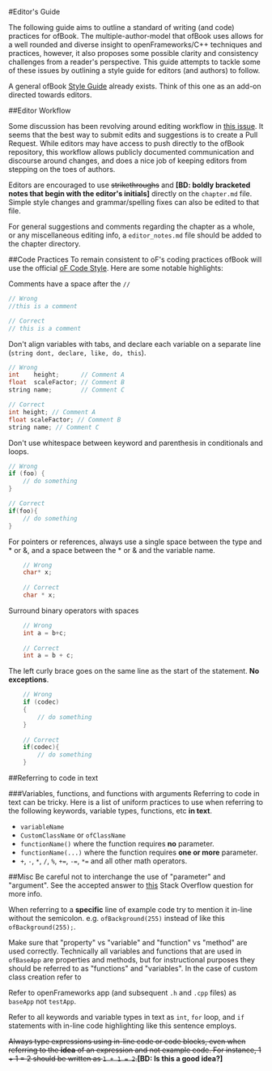 #Editor's Guide

The following guide aims to outline a standard of writing (and code) practices for ofBook. The multiple-author-model that ofBook uses allows for a well rounded and diverse insight to openFrameworks/C++ techniques and practices, however, it also proposes some possible clarity and consistency challenges from a reader's perspective. This guide attempts to tackle some of these issues by outlining a style guide for editors (and authors) to follow.

A general ofBook [Style Guide](StyleGuide.md) already exists. Think of this one as an add-on directed towards editors.

##Editor Workflow

Some discussion has been revolving around editing workflow in [this issue](https://github.com/openframeworks/ofBook/issues/27). It seems that the best way to submit edits and suggestions is to create a Pull Request. While editors may have access to push directly to the ofBook repository, this workflow allows publicly documented communication and discourse around changes, and does a nice job of keeping editors from stepping on the toes of authors.

Editors are encouraged to use ~~strikethroughs~~ and **[BD: boldly bracketed notes that begin with the editor's initials]** directly on the `chapter.md` file. Simple style changes and grammar/spelling fixes can also be edited to that file. 

For general suggestions and comments regarding the chapter as a whole, or any miscellaneous editing info, a `editor_notes.md` file should be added to the chapter directory.

##Code Practices
To remain consistent to oF's coding practices ofBook will use the official [oF Code Style](https://github.com/openframeworks/openFrameworks/wiki/oF-code-style). Here are some notable highlights:

Comments have a space after the `//`
```cpp
// Wrong
//this is a comment

// Correct
// this is a comment
```

Don't align variables with tabs, and declare each variable on a separate line (`string dont, declare, like, do, this`).

```cpp
// Wrong
int    height;      // Comment A
float  scaleFactor; // Comment B
string name;        // Comment C

// Correct
int height; // Comment A
float scaleFactor; // Comment B
string name; // Comment C
```

Don't use whitespace between keyword and parenthesis in conditionals and loops.

```cpp
// Wrong
if (foo) {
    // do something
}

// Correct
if(foo){
    // do something
}
```
	
For pointers or references, always use a single space between the type and * or &, and a space between the * or & and the variable name.

```cpp
	// Wrong
	char* x;
	
	// Correct
	char * x;
```

Surround binary operators with spaces

```cpp
	// Wrong
	int a = b+c;
	
	// Correct
	int a = b + c;
```

The left curly brace goes on the same line as the start of the statement. **No exceptions**.

```cpp
	// Wrong
	if (codec)
	{
	    // do something
	} 
	
	// Correct
	if(codec){
	    // do something
	}
```


##Referring to code in text

###Variables, functions, and functions with arguments
Referring to code in text can be tricky. Here is a list of uniform practices to use when referring to the following keywords, variable types, functions, etc __in text__.

- `variableName`
- `CustomClassName` or `ofClassName`
- `functionName()` where the function requires __no__ parameter.
- `functionName(...)` where the function requires __one or more__ parameter.
- `+`, `-`, `*`, `/`, `%`, `+=`, `-=`, `*=` and all other math operators.

##Misc
Be careful not to interchange the use of "parameter" and "argument". See the accepted answer to [this](http://stackoverflow.com/questions/1788923/parameter-vs-argument) Stack Overflow question for more info.

When referring to a __specific__ line of example code try to mention it in-line without the semicolon. e.g. `ofBackground(255)` instead of like this `ofBackground(255);`. 

Make sure that "property" vs "variable" and "function" vs "method" are used correctly. Technically all variables and functions that are used in `ofBaseApp` are properties and methods, but for instructional purposes they should be referred to as "functions" and "variables". In the case of custom class creation refer to 

Refer to openFrameworks app (and subsequent `.h` and `.cpp` files) as `baseApp` not `testApp`.

Refer to all keywords and variable types in text as `int`, `for` loop, and `if` statements with in-line code highlighting like this sentence employs.

~~Always type expressions using in-line code or code blocks, even when referring to the __idea__ of an expression and not example code. For instance, 1 + 1 = 2 should be written as `1 + 1 = 2`.~~**[BD: Is this a good idea?]**
